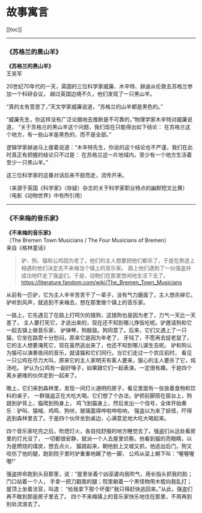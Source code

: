 # 故事寓言

[[toc]]

---

### 《苏格兰的黑山羊》

**《苏格兰的黑山羊》**  
王吴军

20世纪70年代的一天，英国的三位科学家威廉、木辛特、赫迪从伦敦去苏格兰参加一个科研会议，
越过英国边境不久，他们发现了一只黑山羊。

“真的太有意思了，”天文学家威廉说道，“苏格兰的山羊都是黑色的。”

“威廉先生，你这样没有广泛论据地去推断是不可靠的，”物理学家木辛特对威廉说道，
“关于苏格兰的黑山羊这个问题，我们现在只能得出如下结论：
在苏格兰这个地方，有一些山羊是黑色的，而不是全部。”

逻辑学家赫迪马上接着说道：“木辛特先生，你说的这个结论也不严谨，我们在此时真正有把握的结论只不过是：
在苏格兰这一片地域内，至少有一个地方生活着至少一只黑山羊。”

这三位科学家的这番对话后来不胫而走，流传开来。

（来源于英国《科学家》（存疑）杂志的关于科学家职业特点的幽默短文比赛）
（电影《动物世界》中有所引用）

---

### 《不来梅的音乐家》

**《不来梅的音乐家》**  
（The Bremen Town Musicians / The Four Musicians of Bremen）  
来自《格林童话》

> 驴、狗、猫和公鸡因为老了，他们的主人想要把他们都杀了，于是在旅途上相遇的他们决定去不来梅当个镇上的音乐家。
> 路上他们遇到了一伙强盗并成功地吓走了强盗们，于是，动物们在那里悠闲地生活下去了。
>  <https://literature.fandom.com/wiki/The_Bremen_Town_Musicians>

从前有一匹驴，它为主人辛辛苦苦干了一辈子，没有气力磨面了，主人想杀掉它。
驴听到风声，就逃到不来梅去，想在那里做个镇上的音乐家。

一路上，它先遇见了在路上打呵欠的猎狗，这猎狗也是因为老了，力气一天比一天差了，
主人要打死它，才逃出来的，现在还不知到哪儿挣饭吃呢。驴邀请狗和它一起去镇上做音乐家，
驴弹琴，狗敲鼓。狗同意了。后来，它们又遇上了一只猫，它坐在路旁十分愁闷，原来它是因为年老了，
牙钝了，不愿再去捉老鼠了，它的主人想要淹死它，现在虽然逃出来了，也还不知到哪儿谋生去呢。
驴和狗认为猫可以演奏夜间的音乐，就请猫和它们同行。当它们走过一个农庄前时，
看见一只公鸡在尽力大叫，原来它的主人家明天有客人要来，狠心的主人要杀了它，炖汤吃。
驴认为公鸡有一副好嗓子，如果跟它们一起表演，一定很有趣。于是四个离乡避难的伙伴走到一起来了。

晚上，它们来到森林里，发现一间灯火通明的房子，看见里面有一张放着食物和饮料的桌子，
一群强盗正在大吃大喝。它们想了个办法，驴把前脚搭在窗台上，狗跳到驴背上，猫爬到狗身上，
鸡飞到猫身上，然后发出一个信号，全体开始奏乐：驴叫、猫喊、鸡鸣、狗吠，玻璃震得哗啦哗啦响，
强盗以为来了妖怪，吓得逃到森林里去了。于是四个伙伴坐到桌边，心满意足地大吃大喝起来。

四个音乐家吃完之后，吹熄灯火，各自找舒服的地方睡觉去了。强盗们从远处看房里的灯光没了，
一切都很安静，就派一个人去屋里侦察。他看到猫的亮眼睛，以为是燃烧的煤炭，想去点火，
猫跳起来，朝他脸上又嘘又抓，他逃出后门，狗又咬伤了他的腿，跑到院子里时驴重重地踢了他一脚，
公鸡从梁上朝下叫：“喔喔喔喔!”

强盗拼命跑到头目那里，说：“屋里坐着个凶巫婆向我吹气，用长指头抓我的脸；门口站着一个人，
手拿一把刀戳我的腿；院里躺着一个黑怪物用木棍向我乱打；屋顶上坐着法官，叫道：
“给我拿下那个坏蛋!”我只得赶快逃回来。”从此，强盗们再不敢到那座房子里去了。
四个不来梅镇上的音乐家快乐地住在那里，不用再到别处流浪去了。
